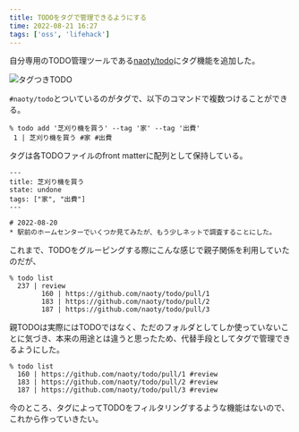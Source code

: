 ```yaml
---
title: TODOをタグで管理できるようにする
time: 2022-08-21 16:27
tags: ['oss', 'lifehack']
---
```


自分専用のTODO管理ツールである[naoty/todo](https://github.com/naoty/todo)にタグ機能を追加した。

![タグつきTODO](/posts/486/tagged-todos.png "個人開発のTODO")

`#naoty/todo`とついているのがタグで、以下のコマンドで複数つけることができる。

```
% todo add '芝刈り機を買う' --tag '家' --tag '出費'
 1 | 芝刈り機を買う #家 #出費
```

タグは各TODOファイルのfront matterに配列として保持している。

```
---
title: 芝刈り機を買う
state: undone
tags: ["家", "出費"]
---

# 2022-08-20
* 駅前のホームセンターでいくつか見てみたが、もう少しネットで調査することにした。
```

これまで、TODOをグルーピングする際にこんな感じで親子関係を利用していたのだが、

```
% todo list
  237 | review
        160 | https://github.com/naoty/todo/pull/1
        183 | https://github.com/naoty/todo/pull/2
        187 | https://github.com/naoty/todo/pull/3
```

親TODOは実際にはTODOではなく、ただのフォルダとしてしか使っていないことに気づき、本来の用途とは違うと思ったため、代替手段としてタグで管理できるようにした。

```
% todo list
  160 | https://github.com/naoty/todo/pull/1 #review
  183 | https://github.com/naoty/todo/pull/2 #review
  187 | https://github.com/naoty/todo/pull/3 #review
```

今のところ、タグによってTODOをフィルタリングするような機能はないので、これから作っていきたい。
